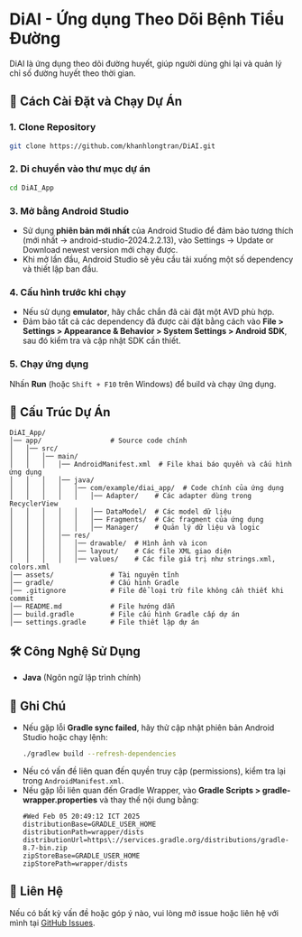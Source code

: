 # DiAI - Ứng dụng Theo Dõi Bệnh Tiểu Đường

DiAI là ứng dụng theo dõi đường huyết, giúp người dùng ghi lại và quản lý chỉ số đường huyết theo thời gian.

## 🚀 Cách Cài Đặt và Chạy Dự Án

### 1. Clone Repository
```sh
git clone https://github.com/khanhlongtran/DiAI.git
```

### 2. Di chuyển vào thư mục dự án
```sh
cd DiAI_App
```

### 3. Mở bằng Android Studio
- Sử dụng **phiên bản mới nhất** của Android Studio để đảm bảo tương thích (mới nhất -> android-studio-2024.2.2.13), vào Settings -> Update or Download newest version mới chạy được.
- Khi mở lần đầu, Android Studio sẽ yêu cầu tải xuống một số dependency và thiết lập ban đầu.

### 4. Cấu hình trước khi chạy
- Nếu sử dụng **emulator**, hãy chắc chắn đã cài đặt một AVD phù hợp.
- Đảm bảo tất cả các dependency đã được cài đặt bằng cách vào **File > Settings > Appearance & Behavior > System Settings > Android SDK**, sau đó kiểm tra và cập nhật SDK cần thiết.

### 5. Chạy ứng dụng
Nhấn **Run** (hoặc `Shift + F10` trên Windows) để build và chạy ứng dụng.

## 🔧 Cấu Trúc Dự Án
```
DiAI_App/
│── app/                 # Source code chính
│   │── src/
│   │   │── main/
│   │   │   │── AndroidManifest.xml  # File khai báo quyền và cấu hình ứng dụng
│   │   │   │── java/
│   │   │   │   │── com/example/diai_app/  # Code chính của ứng dụng
│   │   │   │   │   │── Adapter/    # Các adapter dùng trong RecyclerView
│   │   │   │   │   │── DataModel/  # Các model dữ liệu
│   │   │   │   │   │── Fragments/  # Các fragment của ứng dụng
│   │   │   │   │   │── Manager/    # Quản lý dữ liệu và logic
│   │   │   │── res/
│   │   │   │   │── drawable/  # Hình ảnh và icon
│   │   │   │   │── layout/    # Các file XML giao diện
│   │   │   │   │── values/    # Các file giá trị như strings.xml, colors.xml
│── assets/              # Tài nguyên tĩnh
│── gradle/              # Cấu hình Gradle
│── .gitignore           # File để loại trừ file không cần thiết khi commit
│── README.md            # File hướng dẫn
│── build.gradle         # File cấu hình Gradle cấp dự án
│── settings.gradle      # File thiết lập dự án
```

## 🛠 Công Nghệ Sử Dụng
- **Java** (Ngôn ngữ lập trình chính)

## 📝 Ghi Chú
- Nếu gặp lỗi **Gradle sync failed**, hãy thử cập nhật phiên bản Android Studio hoặc chạy lệnh:
  ```sh
  ./gradlew build --refresh-dependencies
  ```
- Nếu có vấn đề liên quan đến quyền truy cập (permissions), kiểm tra lại trong `AndroidManifest.xml`.
- Nếu gặp lỗi liên quan đến Gradle Wrapper, vào **Gradle Scripts > gradle-wrapper.properties** và thay thế nội dung bằng:
  ```
  #Wed Feb 05 20:49:12 ICT 2025
  distributionBase=GRADLE_USER_HOME
  distributionPath=wrapper/dists
  distributionUrl=https\://services.gradle.org/distributions/gradle-8.7-bin.zip
  zipStoreBase=GRADLE_USER_HOME
  zipStorePath=wrapper/dists
  ```

## 📩 Liên Hệ
Nếu có bất kỳ vấn đề hoặc góp ý nào, vui lòng mở issue hoặc liên hệ với mình tại [GitHub Issues](https://github.com/khanhlongtran/DiAI/issues).

